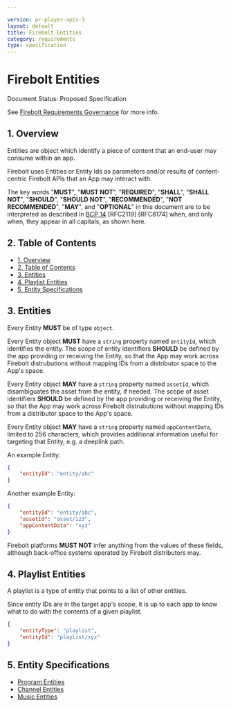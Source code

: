 ```yaml
---

version: pr-player-apis-3
layout: default
title: Firebolt Entities
category: requirements
type: specification
---
```

# Firebolt Entities

Document Status: Proposed Specification 

See [Firebolt Requirements Governance](../../governance) for more info. 

## 1. Overview
Entities are object which identify a piece of content that an end-user may 
consume within an app. 

Firebolt uses Entities or Entity Ids as parameters and/or results of 
content-centric Firebolt APIs that an App may interact with. 

The key words "**MUST**", "**MUST NOT**", "**REQUIRED**", "**SHALL**", "**SHALL 
NOT**", "**SHOULD**", "**SHOULD NOT**", "**RECOMMENDED**", "**NOT 
RECOMMENDED**", "**MAY**", and "**OPTIONAL**" in this document are to be 
interpreted as described in [BCP 
14](https://www.rfc-editor.org/rfc/rfc2119.txt) [RFC2119] [RFC8174] when, and 
only when, they appear in all capitals, as shown here. 

## 2. Table of Contents
- [1. Overview](#1-overview)
- [2. Table of Contents](#2-table-of-contents)
- [3. Entities](#3-entities)
- [4. Playlist Entities](#4-playlist-entities)
- [5. Entity Specifications](#5-entity-specifications)

## 3. Entities
Every Entity **MUST** be of type `object`. 

Every Entity object **MUST** have a `string` property named `entityId`, which 
identifies the entity. The scope of entity identifiers **SHOULD** be defined by 
the app providing or receiving the Entity, so that the App may work across 
Firebolt distrubutions without mapping IDs from a distributor space to the 
App's space. 

Every Entity object **MAY** have a `string` property named `assetId`, which 
disambiguates the asset from the entity, if needed. The scope of asset 
identifiers **SHOULD** be defined by the app providing or receiving the Entity, 
so that the App may work across Firebolt distrubutions without mapping IDs from 
a distributor space to the App's space. 

Every Entity object **MAY** have a `string` property named `appContentData`, 
limited to 256 characters, which provides additional information useful for 
targeting that Entity, e.g. a deeplink path. 

An example Entity: 

```json
{
    "entityId": "entity/abc"
}
``` 

Another example Entity: 

```json
{
    "entityId": "entity/abc",
    "assetId": "asset/123",
    "appContentData": "xyz"
}
``` 

Firebolt platforms **MUST NOT** infer anything from the values of these fields, 
although back-office systems operated by Firebolt distributors may. 

## 4. Playlist Entities
A playlist is a type of entity that points to a list of other entities. 

Since entity IDs are in the target app's scope, it is up to each app to know 
what to do with the contents of a given playlist. 


```json
{
    "entityType": "playlist",
    "entityId": "playlist/xyz"
}
``` 

## 5. Entity Specifications

- [Program Entities](./programs)
- [Channel Entities](./channels)
- [Music Entities](./music)